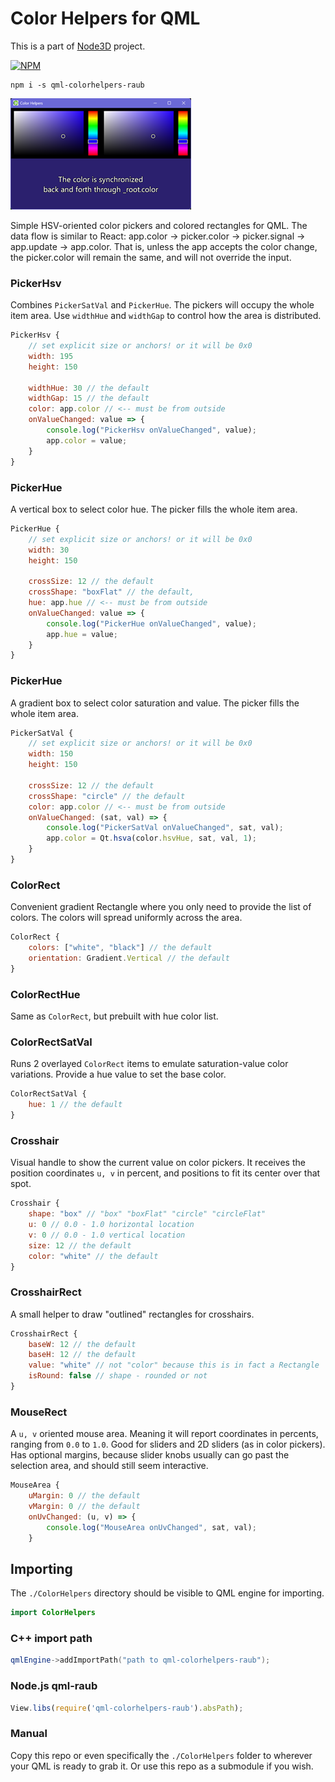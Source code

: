 # Color Helpers for QML

This is a part of [Node3D](https://github.com/node-3d) project.

[![NPM](https://badge.fury.io/js/qml-colorhelpers-raub.svg)](https://badge.fury.io/js/qml-colorhelpers-raub)

```console
npm i -s qml-colorhelpers-raub
```

![Example](examples/screenshot.png)

Simple HSV-oriented color pickers and colored rectangles for QML. The data flow is similar
to React: app.color -> picker.color -> picker.signal -> app.update -> app.color. That is,
unless the app accepts the color change, the picker.color will remain the same, and
will not override the input.


### PickerHsv

Combines `PickerSatVal` and `PickerHue`. The pickers will occupy the whole
item area. Use `widthHue` and `widthGap` to control how the area is distributed.

```js
PickerHsv {
	// set explicit size or anchors! or it will be 0x0
	width: 195
	height: 150
	
	widthHue: 30 // the default
	widthGap: 15 // the default
	color: app.color // <-- must be from outside
	onValueChanged: value => {
		console.log("PickerHsv onValueChanged", value);
		app.color = value;
	}
}
```


### PickerHue

A vertical box to select color hue. The picker fills the whole item area.

```js
PickerHue {
	// set explicit size or anchors! or it will be 0x0
	width: 30
	height: 150
	
	crossSize: 12 // the default
	crossShape: "boxFlat" // the default, 
	hue: app.hue // <-- must be from outside
	onValueChanged: value => {
		console.log("PickerHue onValueChanged", value);
		app.hue = value;
	}
}
```


### PickerHue

A gradient box to select color saturation and value.
The picker fills the whole item area.

```js
PickerSatVal {
	// set explicit size or anchors! or it will be 0x0
	width: 150
	height: 150
	
	crossSize: 12 // the default
	crossShape: "circle" // the default
	color: app.color // <-- must be from outside
	onValueChanged: (sat, val) => {
		console.log("PickerSatVal onValueChanged", sat, val);
		app.color = Qt.hsva(color.hsvHue, sat, val, 1);
	}
}
```


### ColorRect

Convenient gradient Rectangle where you only need to provide the list of colors.
The colors will spread uniformly across the area.

```js
ColorRect {
	colors: ["white", "black"] // the default
	orientation: Gradient.Vertical // the default
}
```


### ColorRectHue

Same as `ColorRect`, but prebuilt with hue color list.


### ColorRectSatVal

Runs 2 overlayed `ColorRect` items to emulate saturation-value
color variations. Provide a hue value to set the base color.

```js
ColorRectSatVal {
	hue: 1 // the default
}
```


### Crosshair

Visual handle to show the current value on color pickers. It receives
the position coordinates `u, v` in percent, and positions to fit its center over that spot.

```js
Crosshair {
	shape: "box" // "box" "boxFlat" "circle" "circleFlat"
	u: 0 // 0.0 - 1.0 horizontal location
	v: 0 // 0.0 - 1.0 vertical location
	size: 12 // the default
	color: "white" // the default
}
```


### CrosshairRect

A small helper to draw "outlined" rectangles for crosshairs.

```js
CrosshairRect {
	baseW: 12 // the default
	baseH: 12 // the default
	value: "white" // not "color" because this is in fact a Rectangle
	isRound: false // shape - rounded or not
}
```

### MouseRect

A `u, v` oriented mouse area. Meaning it will report coordinates in percents,
ranging from `0.0` to `1.0`. Good for sliders and 2D sliders (as in color pickers).
Has optional margins, because slider knobs usually can go past the selection area, and
should still seem interactive.

```js
MouseArea {
	uMargin: 0 // the default
	vMargin: 0 // the default
	onUvChanged: (u, v) => {
		console.log("MouseArea onUvChanged", sat, val);
	}
```


## Importing

The `./ColorHelpers` directory should be visible to QML engine for importing.

```qml
import ColorHelpers
```

### C++ import path

```cpp
qmlEngine->addImportPath("path to qml-colorhelpers-raub");
```

### Node.js qml-raub

```js
View.libs(require('qml-colorhelpers-raub').absPath);
```

### Manual

Copy this repo or even specifically the `./ColorHelpers` folder to wherever your QML is
ready to grab it. Or use this repo as a submodule if you wish.
